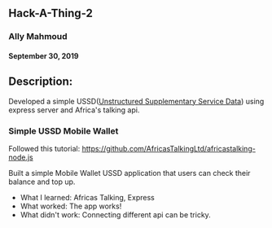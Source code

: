 ## Hack-A-Thing-2
### Ally Mahmoud
#### September 30, 2019

## Description:
Developed a simple USSD([Unstructured Supplementary Service Data](https://en.wikipedia.org/wiki/Unstructured_Supplementary_Service_Data)) using express server and Africa's talking api.

### Simple USSD Mobile Wallet
Followed this tutorial: https://github.com/AfricasTalkingLtd/africastalking-node.js

Built a simple Mobile Wallet USSD application that users can check their balance and top up.

* What I learned: Africas Talking, Express
* What worked: The app works!
* What didn't work: Connecting different api can be tricky.
